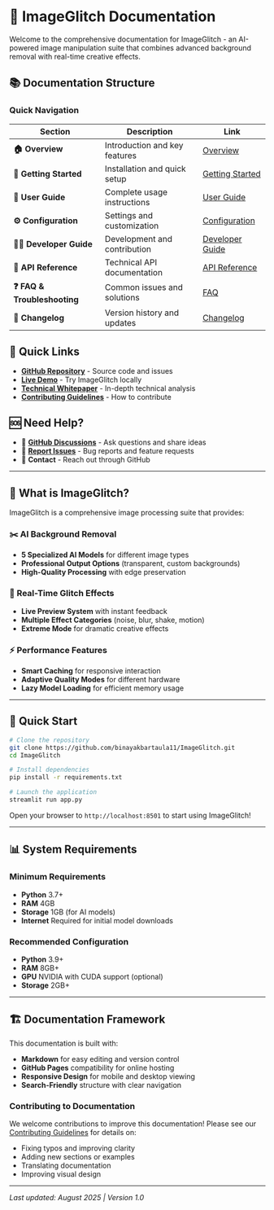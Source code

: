 # 🎨 ImageGlitch Documentation

Welcome to the comprehensive documentation for ImageGlitch - an AI-powered image manipulation suite that combines advanced background removal with real-time creative effects.

## 📚 Documentation Structure

### Quick Navigation

| Section | Description | Link |
|---------|-------------|------|
| **🏠 Overview** | Introduction and key features | [Overview](overview.md) |
| **🚀 Getting Started** | Installation and quick setup | [Getting Started](getting-started.md) |
| **📖 User Guide** | Complete usage instructions | [User Guide](user-guide.md) |
| **⚙️ Configuration** | Settings and customization | [Configuration](configuration.md) |
| **👨‍💻 Developer Guide** | Development and contribution | [Developer Guide](developer-guide.md) |
| **🔧 API Reference** | Technical API documentation | [API Reference](api-reference.md) |
| **❓ FAQ & Troubleshooting** | Common issues and solutions | [FAQ](faq.md) |
| **📝 Changelog** | Version history and updates | [Changelog](changelog.md) |

## 🔗 Quick Links

- **[GitHub Repository](https://github.com/binayakbartaula11/ImageGlitch)** - Source code and issues
- **[Live Demo](http://localhost:8501)** - Try ImageGlitch locally
- **[Technical Whitepaper](../WHITEPAPER.md)** - In-depth technical analysis
- **[Contributing Guidelines](../CONTRIBUTING.md)** - How to contribute

## 🆘 Need Help?

- 💬 **[GitHub Discussions](https://github.com/binayakbartaula11/ImageGlitch/discussions)** - Ask questions and share ideas
- 🐛 **[Report Issues](https://github.com/binayakbartaula11/ImageGlitch/issues)** - Bug reports and feature requests
- 📧 **Contact** - Reach out through GitHub

---

## 🎯 What is ImageGlitch?

ImageGlitch is a comprehensive image processing suite that provides:

### ✂️ AI Background Removal
- **5 Specialized AI Models** for different image types
- **Professional Output Options** (transparent, custom backgrounds)
- **High-Quality Processing** with edge preservation

### 🎨 Real-Time Glitch Effects
- **Live Preview System** with instant feedback
- **Multiple Effect Categories** (noise, blur, shake, motion)
- **Extreme Mode** for dramatic creative effects

### ⚡ Performance Features
- **Smart Caching** for responsive interaction
- **Adaptive Quality Modes** for different hardware
- **Lazy Model Loading** for efficient memory usage

---

## 🚀 Quick Start

```bash
# Clone the repository
git clone https://github.com/binayakbartaula11/ImageGlitch.git
cd ImageGlitch

# Install dependencies
pip install -r requirements.txt

# Launch the application
streamlit run app.py
```

Open your browser to `http://localhost:8501` to start using ImageGlitch!

---

## 📊 System Requirements

### Minimum Requirements
- **Python** 3.7+
- **RAM** 4GB
- **Storage** 1GB (for AI models)
- **Internet** Required for initial model downloads

### Recommended Configuration
- **Python** 3.9+
- **RAM** 8GB+
- **GPU** NVIDIA with CUDA support (optional)
- **Storage** 2GB+

---

## 🏗️ Documentation Framework

This documentation is built with:
- **Markdown** for easy editing and version control
- **GitHub Pages** compatibility for online hosting
- **Responsive Design** for mobile and desktop viewing
- **Search-Friendly** structure with clear navigation

### Contributing to Documentation

We welcome contributions to improve this documentation! Please see our [Contributing Guidelines](../CONTRIBUTING.md) for details on:
- Fixing typos and improving clarity
- Adding new sections or examples
- Translating documentation
- Improving visual design

---

*Last updated: August 2025 | Version 1.0*
